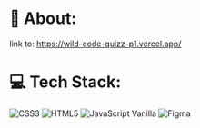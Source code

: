 # 💫 About:

link to: https://wild-code-quizz-p1.vercel.app/


# 💻 Tech Stack:
![CSS3](https://img.shields.io/badge/css3-%231572B6.svg?style=flat&logo=css3&logoColor=white) ![HTML5](https://img.shields.io/badge/html5-%23E34F26.svg?style=flat&logo=html5&logoColor=white) ![JavaScript](https://img.shields.io/badge/javascript-%23323330.svg?style=flat&logo=javascript&logoColor=%23F7DF1E) Vanilla
![Figma](https://img.shields.io/badge/figma-%23F24E1E.svg?style=flat&logo=figma&logoColor=white)
